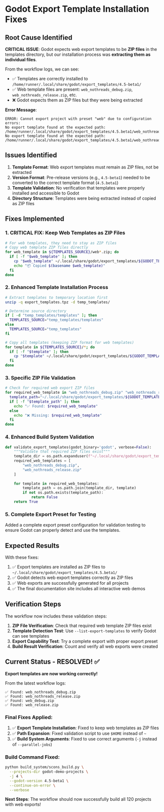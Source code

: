 # Godot Export Template Installation Fixes

## Root Cause Identified
**CRITICAL ISSUE**: Godot expects web export templates to be **ZIP files** in the templates directory, but our installation process was **extracting them as individual files**.

From the workflow logs, we can see:
- ✅ Templates are correctly installed to `/home/runner/.local/share/godot/export_templates/4.5-beta1/`
- ✅ Web template files are present: `web_nothreads_debug.zip`, `web_nothreads_release.zip`, etc.
- ❌ Godot expects them as ZIP files but they were being extracted

**Error Message**:
```
ERROR: Cannot export project with preset "web" due to configuration errors:
No export template found at the expected path:
/home/runner/.local/share/godot/export_templates/4.5.beta1/web_nothreads_debug.zip
No export template found at the expected path:
/home/runner/.local/share/godot/export_templates/4.5.beta1/web_nothreads_release.zip
```

## Issues Identified
1. **Template Format**: Web export templates must remain as ZIP files, not be extracted
2. **Version Format**: Pre-release versions (e.g., `4.5-beta1`) needed to be converted to the correct template format (`4.5.beta1`)
3. **Template Validation**: No verification that templates were properly installed and accessible to Godot
4. **Directory Structure**: Templates were being extracted instead of copied as ZIP files

## Fixes Implemented

### 1. **CRITICAL FIX**: Keep Web Templates as ZIP Files
```bash
# For web templates, they need to stay as ZIP files
# Copy web template ZIP files directly
for web_template in ${TEMPLATES_SOURCE}/web*.zip; do
  if [ -f "$web_template" ]; then
    cp "$web_template" ~/.local/share/godot/export_templates/${GODOT_TEMPLATE_VERSION}/
    echo "📦 Copied $(basename $web_template)"
  fi
done
```

### 2. Enhanced Template Installation Process
```bash
# Extract templates to temporary location first
unzip -q export_templates.tpz -d temp_templates/

# Determine source directory
if [ -d "temp_templates/templates" ]; then
  TEMPLATES_SOURCE="temp_templates/templates"
else
  TEMPLATES_SOURCE="temp_templates"
fi

# Copy all templates (keeping ZIP format for web templates)
for template in ${TEMPLATES_SOURCE}/*; do
  if [ -f "$template" ]; then
    cp "$template" ~/.local/share/godot/export_templates/${GODOT_TEMPLATE_VERSION}/
  fi
done
```

### 3. Specific ZIP File Validation
```bash
# Check for required web export ZIP files
for required_web_template in "web_nothreads_debug.zip" "web_nothreads_release.zip" "web_debug.zip" "web_release.zip"; do
  template_path="~/.local/share/godot/export_templates/${GODOT_TEMPLATE_VERSION}/${required_web_template}"
  if [ -f "$template_path" ]; then
    echo "✅ Found: $required_web_template"
  else
    echo "❌ Missing: $required_web_template"
  fi
done
```

### 4. Enhanced Build System Validation
```python
def validate_export_templates(godot_binary='godot', verbose=False):
    """Validate that required ZIP files exist"""
    template_dir = os.path.expanduser(f"~/.local/share/godot/export_templates/{template_version}")
    required_web_templates = [
        "web_nothreads_debug.zip",
        "web_nothreads_release.zip"
    ]
    
    for template in required_web_templates:
        template_path = os.path.join(template_dir, template)
        if not os.path.exists(template_path):
            return False
    return True
```

### 5. Complete Export Preset for Testing
Added a complete export preset configuration for validation testing to ensure Godot can properly detect and use the templates.

## Expected Results
With these fixes:
1. ✅ Export templates are installed as ZIP files to `~/.local/share/godot/export_templates/4.5.beta1/`
2. ✅ Godot detects web export templates correctly as ZIP files
3. ✅ Web exports are successfully generated for all projects
4. ✅ The final documentation site includes all interactive web demos

## Verification Steps
The workflow now includes these validation steps:
1. **ZIP File Verification**: Check that required web template ZIP files exist
2. **Template Detection Test**: Use `--list-export-templates` to verify Godot can see templates
3. **Export Capability Test**: Try a complete export with proper export preset
4. **Build Result Verification**: Count and verify all web exports were created

## Current Status - RESOLVED! ✅

**Export templates are now working correctly!**

From the latest workflow logs:
```
✅ Found: web_nothreads_debug.zip
✅ Found: web_nothreads_release.zip  
✅ Found: web_debug.zip
✅ Found: web_release.zip
```

### Final Fixes Applied:
1. ✅ **Export Template Installation**: Fixed to keep web templates as ZIP files
2. ✅ **Path Expansion**: Fixed validation script to use `$HOME` instead of `~`
3. ✅ **Build System Arguments**: Fixed to use correct arguments (`-j` instead of `--parallel-jobs`)

### Build Command Fixed:
```bash
python build_system/scons_build.py \
  --projects-dir godot-demo-projects \
  -j 4 \
  --godot-version 4.5-beta1 \
  --continue-on-error \
  --verbose
```

**Next Steps**: The workflow should now successfully build all 120 projects with web exports!
